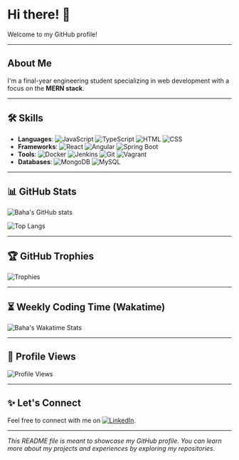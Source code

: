 # Hi there! 👋

Welcome to my GitHub profile!

---

## About Me

I'm a final-year engineering student specializing in web development with a focus on the **MERN stack**.

---

## 🛠️ Skills
- **Languages**: ![JavaScript](https://img.shields.io/badge/JavaScript-ES6+-yellow) ![TypeScript](https://img.shields.io/badge/TypeScript-4.0-blue) ![HTML](https://img.shields.io/badge/HTML5-orange) ![CSS](https://img.shields.io/badge/CSS3-blue)
- **Frameworks**: ![React](https://img.shields.io/badge/React-Hooks-blue) ![Angular](https://img.shields.io/badge/Angular-9.0-red) ![Spring Boot](https://img.shields.io/badge/Spring%20Boot-2.5.0-green)
- **Tools**: ![Docker](https://img.shields.io/badge/Docker-20.10-blue) ![Jenkins](https://img.shields.io/badge/Jenkins-CI%2FCD-orange) ![Git](https://img.shields.io/badge/Git-Fully_Version_Control-green) ![Vagrant](https://img.shields.io/badge/Vagrant-VM%20Automation-blue)
- **Databases**: ![MongoDB](https://img.shields.io/badge/MongoDB-NoSQL-green) ![MySQL](https://img.shields.io/badge/MySQL-RDBMS-blue)

---

## 📊 GitHub Stats

![Baha's GitHub stats](https://github-readme-stats.vercel.app/api?username=YourGitHubUsername&show_icons=true&theme=radical)

![Top Langs](https://github-readme-stats.vercel.app/api/top-langs/?username=YourGitHubUsername&layout=compact&theme=radical)

---

## 🏆 GitHub Trophies

![Trophies](https://github-profile-trophy.vercel.app/?username=YourGitHubUsername&theme=dracula)

---

## ⏳ Weekly Coding Time (Wakatime)

![Baha's Wakatime Stats](https://github-readme-stats.vercel.app/api/wakatime?username=YourWakatimeUsername&theme=radical)

---

## 👀 Profile Views

![Profile Views](https://komarev.com/ghpvc/?username=YourGitHubUsername)

---

## ✨ Let's Connect

Feel free to connect with me on [![LinkedIn](https://img.shields.io/badge/LinkedIn-Baha%20Dridi-blue)](https://www.linkedin.com/in/baha-eddine-dridi-88b039203).

---

*This README file is meant to showcase my GitHub profile. You can learn more about my projects and experiences by exploring my repositories.*

